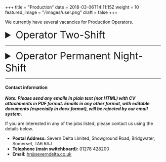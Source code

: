 +++
title = "Production"
date = 2018-03-06T14:11:15Z
weight = 10
featured_image = "/images/user.png"
draft = false
+++

We currently have several vacancies for Production Operators.

<!--more-->
<details>
<summary style="font-size:2rem;">Operator Two-Shift</summary>

<br>

#### Shift pattern and rates:

Rotating shifts (6am-2.15pm / 2.00-10:15pm) Monday to Friday

**£8.72 per hour starting rate, increases to £9.80 after probation & full training**

#### Main duties:

- Running of production machines producing wet wipes and laundry sheets
- Operating, monitoring, controlling and cleaning all plant and associated equipment
- Packing and manual handling as required
- Working in an accurate, efficient and cost-effective manner in order to meet production schedules

#### Requirements:

- Experience in machine operating desirable
- Enthusiastic and willing to learn
- Attention to detail
- Referenceable work history

#### Benefits:

- Comprehensive training programme
- Good progression opportunities including technical advancement where appropriate
</details>

<hr>

<details>
<summary style="font-size:2rem;">Operator Permanent Night-Shift</summary>

<br>

#### Shift pattern and rates:

Night shift (10pm-6.15am) Sunday to Thursday

**£9.72 per hour starting rate, increases to £10.80 after probation & full training**

#### Main duties:

- Running of production machines producing wet wipes and laundry sheets
- Operating, monitoring, controlling and cleaning all plant and associated equipment
- Packing and manual handling as required
- Working in an accurate, efficient and cost-effective manner in order to meet production schedules

#### Requirements:

- Experience in machine operating desirable
- Enthusiastic and willing to learn
- Attention to detail
- Referenceable work history

#### Benefits:

- Comprehensive training programme
- Good progression opportunities including technical advancement where appropriate
</details>
<hr>

#### Contact information

**_Note: Please send any emails in plain text (not HTML) with CV attachments in PDF format. Emails in any other format, with editable documents (especially in docx format), will be rejected by our email system._**

If you are interested in any of the jobs listed, please contact us using the details below.

* **Postal Address:** Severn Delta Limited, Showground Road, Bridgwater, Somerset, TA6 6AJ
* **Telephone (main switchboard):** 01278 428200
* **Email:** hr@severndelta.co.uk